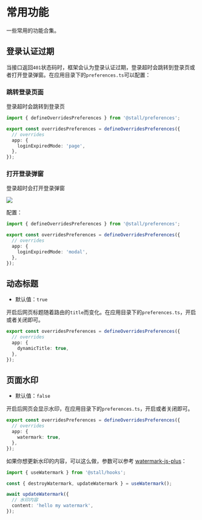 # 常用功能

一些常用的功能合集。

## 登录认证过期

当接口返回`401`状态码时，框架会认为登录认证过期，登录超时会跳转到登录页或者打开登录弹窗。在应用目录下的`preferences.ts`可以配置：

### 跳转登录页面

登录超时会跳转到登录页

```ts
import { defineOverridesPreferences } from '@stall/preferences';

export const overridesPreferences = defineOverridesPreferences({
  // overrides
  app: {
    loginExpiredMode: 'page',
  },
});
```

### 打开登录弹窗

登录超时会打开登录弹窗

![](/guide/login-expired.png)

配置：

```ts
import { defineOverridesPreferences } from '@stall/preferences';

export const overridesPreferences = defineOverridesPreferences({
  // overrides
  app: {
    loginExpiredMode: 'modal',
  },
});
```

## 动态标题

- 默认值：`true`

开启后网页标题随着路由的`title`而变化。在应用目录下的`preferences.ts`，开启或者关闭即可。

```ts
export const overridesPreferences = defineOverridesPreferences({
  // overrides
  app: {
    dynamicTitle: true,
  },
});
```

## 页面水印

- 默认值：`false`

开启后网页会显示水印，在应用目录下的`preferences.ts`，开启或者关闭即可。

```ts
export const overridesPreferences = defineOverridesPreferences({
  // overrides
  app: {
    watermark: true,
  },
});
```

如果你想更新水印的内容，可以这么做，参数可以参考 [watermark-js-plus](https://zhensherlock.github.io/watermark-js-plus/)：

```ts
import { useWatermark } from '@stall/hooks';

const { destroyWatermark, updateWatermark } = useWatermark();

await updateWatermark({
  // 水印内容
  content: 'hello my watermark',
});
```
